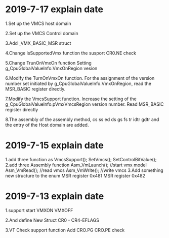 
# 2019-7-17 explain date
1.Set up the VMCS host domain

2.Set up the VMCS Control domain

3.Add _VMX_BASIC_MSR struct

4.Change IsSupportedVmx function the susport CR0.NE check

5.Change TrunOnVmxOn  function Setting
g_CpuGlobalValueInfo.VmxOnRegion vesion 

6.Modify the TurnOnVmxOn function. For the assignment of the version number set initiated by g_CpuGlobalValueInfo.VmxOnRegion, read the MSR_BASIC register directly.

7.Modify the VmcsSupport function. Increase the setting of the g_CpuGlobalValueInfo.pVmxVmcsRegion version number. Read MSR_BASIC register directly

8.The assembly of the assembly method, cs ss ed ds gs fs tr idtr gdtr and the entry of the Host domain are added.

# 2019-7-15 explain date
1.add three function as
  VmcsSupport(); 
  SetVmcs();
  SetControlBitValue(); 
2.add three Assembly function
   Asm_VmLaunch();  //start vmx model
   Asm_VmRead();    //read vmcs
   Asm_VmWrite();   //write vmcs
3.Add something new structure to the enum
  MSR register   0x481 
  MSR register   0x482

# 2019-7-13 explain date

1.support start VMXON VMXOFF

2.And define New Struct CR0 - CR4-EFLAGS

3.VT Check support function Add  CRO.PG CRO.PE check
